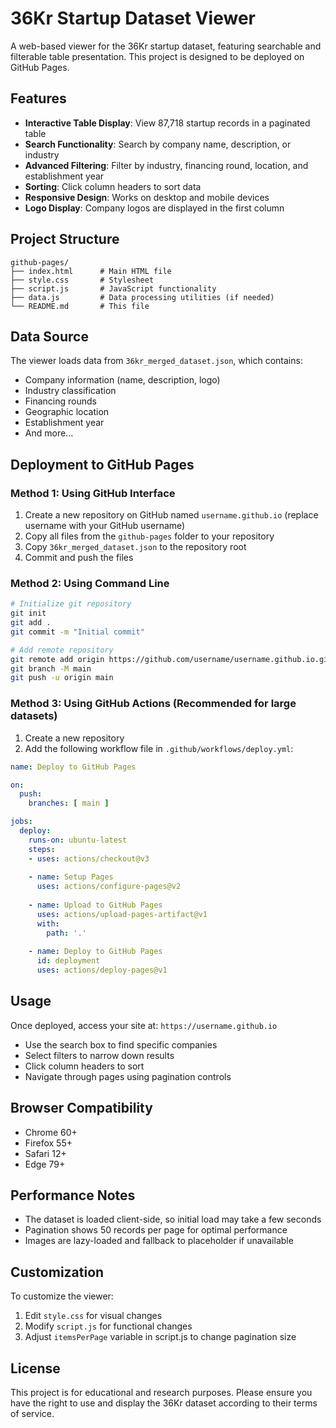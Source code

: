 # 36Kr Startup Dataset Viewer

A web-based viewer for the 36Kr startup dataset, featuring searchable and filterable table presentation. This project is designed to be deployed on GitHub Pages.

## Features

- **Interactive Table Display**: View 87,718 startup records in a paginated table
- **Search Functionality**: Search by company name, description, or industry
- **Advanced Filtering**: Filter by industry, financing round, location, and establishment year
- **Sorting**: Click column headers to sort data
- **Responsive Design**: Works on desktop and mobile devices
- **Logo Display**: Company logos are displayed in the first column

## Project Structure

```
github-pages/
├── index.html      # Main HTML file
├── style.css       # Stylesheet
├── script.js       # JavaScript functionality
├── data.js         # Data processing utilities (if needed)
└── README.md       # This file
```

## Data Source

The viewer loads data from `36kr_merged_dataset.json`, which contains:
- Company information (name, description, logo)
- Industry classification
- Financing rounds
- Geographic location
- Establishment year
- And more...

## Deployment to GitHub Pages

### Method 1: Using GitHub Interface

1. Create a new repository on GitHub named `username.github.io` (replace username with your GitHub username)
2. Copy all files from the `github-pages` folder to your repository
3. Copy `36kr_merged_dataset.json` to the repository root
4. Commit and push the files

### Method 2: Using Command Line

```bash
# Initialize git repository
git init
git add .
git commit -m "Initial commit"

# Add remote repository
git remote add origin https://github.com/username/username.github.io.git
git branch -M main
git push -u origin main
```

### Method 3: Using GitHub Actions (Recommended for large datasets)

1. Create a new repository
2. Add the following workflow file in `.github/workflows/deploy.yml`:

```yaml
name: Deploy to GitHub Pages

on:
  push:
    branches: [ main ]

jobs:
  deploy:
    runs-on: ubuntu-latest
    steps:
    - uses: actions/checkout@v3
    
    - name: Setup Pages
      uses: actions/configure-pages@v2
    
    - name: Upload to GitHub Pages
      uses: actions/upload-pages-artifact@v1
      with:
        path: '.'
    
    - name: Deploy to GitHub Pages
      id: deployment
      uses: actions/deploy-pages@v1
```

## Usage

Once deployed, access your site at: `https://username.github.io`

- Use the search box to find specific companies
- Select filters to narrow down results
- Click column headers to sort
- Navigate through pages using pagination controls

## Browser Compatibility

- Chrome 60+
- Firefox 55+
- Safari 12+
- Edge 79+

## Performance Notes

- The dataset is loaded client-side, so initial load may take a few seconds
- Pagination shows 50 records per page for optimal performance
- Images are lazy-loaded and fallback to placeholder if unavailable

## Customization

To customize the viewer:
1. Edit `style.css` for visual changes
2. Modify `script.js` for functional changes
3. Adjust `itemsPerPage` variable in script.js to change pagination size

## License

This project is for educational and research purposes. Please ensure you have the right to use and display the 36Kr dataset according to their terms of service.